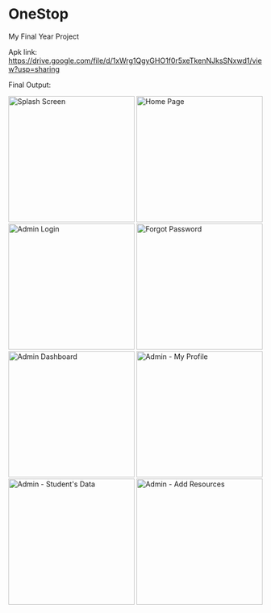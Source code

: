 # OneStop
My Final Year Project

Apk link: https://drive.google.com/file/d/1xWrg1QgyGHO1f0r5xeTkenNJksSNxwd1/view?usp=sharing

Final Output:

<img src="https://github.com/user-attachments/assets/64954fea-e327-451b-9d39-79c4b24b78af" alt="Splash Screen" width="250" />

<img src="https://github.com/user-attachments/assets/967810f6-3b61-4fa3-95c8-899cad127aa4" alt="Home Page" width="250" />

<img src="https://github.com/user-attachments/assets/e83822b4-55cc-492c-a1b5-fc617cf1e1d7" alt="Admin Login" width="250" />

<img src="https://github.com/user-attachments/assets/7147918d-044b-4a8c-9840-8724bd7aa266" alt="Forgot Password" width="250" />

<img src="https://github.com/user-attachments/assets/cd080a8c-9eff-463a-a412-d63cf5189892" alt="Admin Dashboard" width="250" />

<img src="https://github.com/user-attachments/assets/b8bb42e9-18c9-4ab5-866b-d533246e61ff" alt="Admin - My Profile" width="250" />

<img src="https://github.com/user-attachments/assets/14810ef0-c609-4996-bb77-9f898f68603b" alt="Admin - Student's Data" width="250" />

<img src="https://github.com/user-attachments/assets/d66da5df-040a-4b2f-a256-23b7bb59e109" alt="Admin - Add Resources" width="250" />

